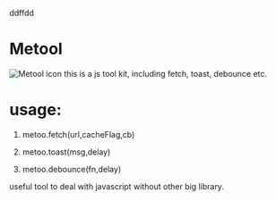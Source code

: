 ddffdd
# Metool
![Metool icon](http://stackwaves.top/favicon.png)
 this is a js tool kit, including fetch, toast, debounce etc.
  

# usage: 
  
  1. metoo.fetch(url,cacheFlag,cb) 
  
  2. metoo.toast(msg,delay)
  
  3. metoo.debounce(fn,delay)
  


 useful tool to deal with javascript without other big library.       
